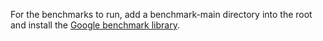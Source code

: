 For the benchmarks to run, add a benchmark-main directory into the root and install the [Google benchmark library](https://github.com/google/benchmark).

